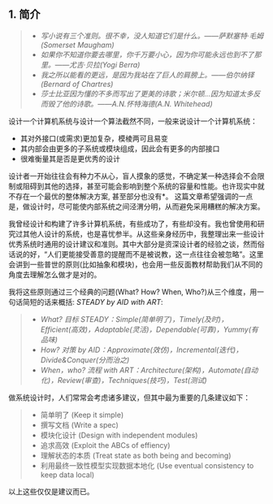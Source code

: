 ## 1. 简介  

> 
> - *写小说有三个准则。很不幸，没人知道它们是什么。——萨默塞特·毛姆(Somerset Maugham)*  
> - *如果你不知道你要去哪里，你千万要小心，因为你可能永远也到不了那里。——尤吉·贝拉(Yogi Berra)*  
> - *我之所以能看的更远，是因为我站在了巨人的肩膀上。——伯尔纳铎(Bernard of Chartres)*  
> - *莎士比亚因为懂的不多而写出了更美的诗歌；米尔顿...因为知道太多反而毁了他的诗歌。——A.N.怀特海德(A.N. Whitehead)*    
>  

设计一个计算机系统与设计一个算法截然不同，一般来说设计一个计算机系统： 
- 其对外接口(或需求)更加复杂，模棱两可且易变  
- 其内部会由更多的子系统或模块组成，因此会有更多的内部接口  
- 很难衡量其是否是更优秀的设计  

设计者一开始往往会有种力不从心，盲人摸象的感觉，不确定某一种选择会不会限制或阻碍到其他的选择，甚至可能会影响到整个系统的容量和性能。也许现实中就不存在一个最优的整体解决方案, 甚至部分也没有*。 这篇文章希望强调的一点是，做设计时，尽可能使内部系统之间泾渭分明，从而避免采用糟糕的解决方案。 

我曾经设计和构建了许多计算机系统，有些成功了，有些却没有。我也曾使用和研究过其他人设计的系统，也是喜忧参半。从这些亲身经历中，我整理出来一些设计优秀系统时通用的设计建议和准则。其中大部分是资深设计者的经验之谈，然而俗话说的好，“人们更能接受善意的提醒而不是被说教，这一点往往会被忽略”。这里会讲到一些普世的原则(比如抽象和模块)，也会用一些反面教材帮助我们从不同的角度去理解怎么做才是对的。

我将这些原则通过三个经典的问题(What? How? When, Who?)从三个维度，用一句话简短的话来概括: *STEADY by AID with ART*:
> 
> - *What? 目标 STEADY：Simple(简单明了)，Timely(及时)，Efficient(高效)，Adaptable(灵活)，Dependable(可靠)，Yummy(有品味)*  
> - *How? 对策 by AID：Approximate(效仿)，Incremental(迭代)，Divide&Conquer(分而治之)*  
> - *When，who? 流程 with ART：Architecture(架构)，Automate(自动化)，Review(审查)，Techniques(技巧)，Test(测试)*     
>  

做系统设计时，人们常常会考虑诸多建议，但其中最为重要的几条建议如下：
> - 简单明了 (Keep it simple)
> - 撰写文档 (Write a spec)
> - 模块化设计 (Design with independent modules)
> - 追求高效 (Exploit the ABCs of effiency)
> - 理解状态的本质 (Treat state as both being and becoming)
> - 利用最终一致性模型实现数据本地化 (Use eventual consistency to keep data local)

以上这些仅仅是建议而已。